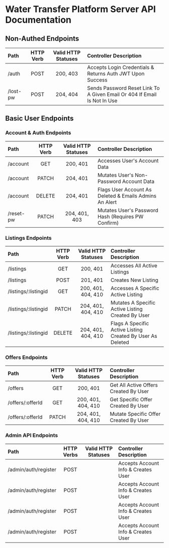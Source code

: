 # Water Transfer Platform Server API Documentation

## Non-Authed Endpoints 
| **Path** | **HTTP Verb** | **Valid HTTP Statuses** |                       **Controller Description**                         |
| :------- | :-----------: | :---------------------: | :----------------------------------------------------------------------- |
| /auth    |     POST      |        200, 403         | Accepts Login Credentials & Returns Auth JWT Upon Success                |
| /lost-pw |     POST      |        204, 404         | Sends Password Reset Link To A Given Email Or 404 If Email Is Not In Use |


## Basic User Endpoints
###  Account & Auth Endpoints
| **Path**  | **HTTP Verb** | **Valid HTTP Statuses** |               **Controller Description**               |
| :-------- | :-----------: | :---------------------: | :----------------------------------------------------- |
| /account  |     GET       |        200, 401         | Accesses User's Account Data                           |
| /account  |     PATCH     |        204, 401         | Mutates User's Non-Password Account Data               |
| /account  |     DELETE    |        204, 401         | Flags User Account As Deleted & Emails Admins An Alert |
| /reset-pw |     PATCH     |      204, 401, 403      | Mutates User's Password Hash (Requires PW Confirm)     |

### Listings Endpoints
|            **Path**           | **HTTP Verb** | **Valid HTTP Statuses** |                   **Controller Description**                   |
| :---------------------------- | :-----------: | :---------------------: | :------------------------------------------------------------- |
| /listings                     |     GET       |        200, 401         | Accesses All Active Listings                                   |
| /listings                     |     POST      |        201, 401         | Creates New Listing                                            |
| /listings/:listingid          |     GET       |    200, 401, 404, 410   | Accesses A Specific Active Listing                             |
| /listings/:listingid          |     PATCH     |    204, 401, 404, 410   | Mutates A Specific Active Listing Created By User          |
| /listings/:listingid          |     DELETE    |    204, 401, 404, 410   | Flags A Specific Active Listing Created By User As Deleted |

### Offers Endpoints
|      **Path**    | **HTTP Verb** | **Valid HTTP Statuses** |         **Controller Description**           |
| :--------------- | :-----------: | :---------------------: | :------------------------------------------- |
| /offers          |     GET       |        200, 401         | Get All Active Offers Created By User        |
| /offers/:offerId |     GET       |    200, 401, 404, 410   | Get Specific Offer Created By User           |
| /offers/:offerId |     PATCH     |    204, 401, 404, 410   | Mutate Specific Offer Created By User        |


<!-- | /listings/:listingid/offers          |     GET       | Gets All Offers On A Listing "Owned" By The User                  |
| /listings/:listingid/offers          |     POST      | Creates An Offer On A Listing *NOT* "Owned" By The User           |
| /listings/:id/offers/:offerid |     GET       | Gets A Specific Offer "Owned" By The User                         |
| /listings/:id/offers/:offerid |     POST      | Mutates A Specific Offer "Owned" By The User                      | -->

### Admin API Endpoints
|        **Path**       | **HTTP Verbs** | **Valid HTTP Statuses** |     **Controller Description**       |
| :-------------------- | :------------: | :---------------------: | :----------------------------------- |
| /admin/auth/register  |      POST      |                         | Accepts Account Info & Creates User  |
| /admin/auth/register  |      POST      |                         | Accepts Account Info & Creates User  |
| /admin/auth/register  |      POST      |                         | Accepts Account Info & Creates User  |
| /admin/auth/register  |      POST      |                         | Accepts Account Info & Creates User  |
